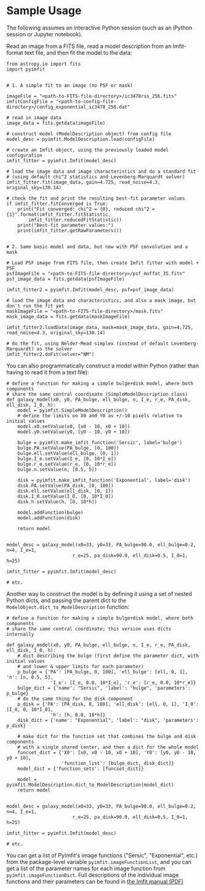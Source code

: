 # Sample Usage

The following assumes an interactive Python session (such as an iPython session
or Jupyter notebook).

Read an image from a FITS file, read a model description from an Imfit-format text file,
and then fit the model to the data:

    from astropy.io import fits
    import pyimfit
    
    
    # 1. A simple fit to an image (no PSF or mask)
    
    imageFile = "<path-to-FITS-file-directory>/ic3478rss_256.fits"
    imfitConfigFile = "<path-to-config-file-directory>/config_exponential_ic3478_256.dat"

    # read in image data
    image_data = fits.getdata(imageFile)

    # construct model (ModelDescription object) from config file
    model_desc = pyimfit.ModelDescription.load(configFile)

    # create an Imfit object, using the previously loaded model configuration
    imfit_fitter = pyimfit.Imfit(model_desc)

    # load the image data and image characteristics and do a standard fit
    # (using default chi^2 statistics and Levenberg-Marquardt solver)
    imfit_fitter.fit(image_data, gain=4.725, read_noise=4.3, original_sky=130.14)
    
    # check the fit and print the resulting best-fit parameter values
    if imfit_fitter.fitConverged is True:
        print("Fit converged: chi^2 = {0}, reduced chi^2 = {1}".format(imfit_fitter.fitStatistic,
            imfit_fitter.reducedFitStatistic))
        print("Best-fit parameter values:")
        print(imfit_fitter.getRawParameters())
    
    
    # 2. Same basic model and data, but now with PSF convolution and a mask
    
    # Load PSF image from FITS file, then create Imfit fitter with model + PSF
    psfImageFile = "<path-to-FITS-file-directory>/psf_moffat_35.fits"
    psf_image_data = fits.getdata(psfImageFile)
    
    imfit_fitter2 = pyimfit.Imfit(model_desc, psf=psf_image_data)
    
    # load the image data and characteristics, and also a mask image, but don't run the fit yet
    maskImageFile = "<path-to-FITS-file-directory>/mask.fits"
    mask_image_data = fits.getdata(maskImageFile)
    
    imfit_fitter2.loadData(image_data, mask=mask_image_data, gain=4.725, read_noise=4.3, original_sky=130.14)
    
    # do the fit, using Nelder-Mead simplex (instead of default Levenberg-Marquardt) as the solver
    imfit_fitter2.doFit(solver="NM")


You can also programmatically construct a model within Python (rather than having
to read it from a text file):

    # define a function for making a simple bulge+disk model, where both components 
    # share the same central coordinate (SimpleModelDescription class)
    def galaxy_model(x0, y0, PA_bulge, ell_bulge, n, I_e, r_e, PA_disk, ell_disk, I_0, h):
        model = pyimfit.SimpleModelDescription()
        # define the limits on X0 and Y0 as +/-10 pixels relative to initial values
        model.x0.setValue(x0, [x0 - 10, x0 + 10])
        model.y0.setValue(y0, [y0 - 10, y0 + 10])
        
        bulge = pyimfit.make_imfit_function('Sersic', label='bulge')
        bulge.PA.setValue(PA_bulge, [0, 180])
        bulge.ell.setValue(ell_bulge, [0, 1])
        bulge.I_e.setValue(I_e, [0, 10*I_e])
        bulge.r_e.setValue(r_e, [0, 10*r_e])
        bulge.n.setValue(n, [0.5, 5])
        
        disk = pyimfit.make_imfit_function('Exponential', label='disk')
        disk.PA.setValue(PA_disk, [0, 180])
        disk.ell.setValue(ell_disk, [0, 1])
        disk.I_0.setValue(I_0, [0, 10*I_0])
        disk.h.setValue(h, [0, 10*h])
        
        model.addFunction(bulge)
        model.addFunction(disk)
    
        return model
    
    
    model_desc = galaxy_model(x0=33, y0=33, PA_bulge=90.0, ell_bulge=0.2, n=4, I_e=1, 
                            r_e=25, pa_disk=90.0, ell_disk=0.5, I_0=1, h=25)

    imfit_fitter = pyimfit.Imfit(model_desc)

    # etc.

Another way to construct the model is by defining it using a set of nested Python dicts, 
and passing the parent dict to the `ModelObject.dict_to_ModelDescription` function: 

    # define a function for making a simple bulge+disk model, where both components 
    # share the same central coordinate; this version uses dicts internally
    
    def galaxy_model(x0, y0, PA_bulge, ell_bulge, n, I_e, r_e, PA_disk, ell_disk, I_0, h):
        # dict describing the bulge (first define the parameter dict, with initial values
        # and lower & upper limits for each parameter)
        p_bulge = {'PA': [PA_bulge, 0, 180], 'ell_bulge': [ell, 0, 1], 'n': [n, 0.5, 5], 
                    'I_e': [I_e, 0.0, 10*I_e], 'r_e': [r_e, 0.0, 10*r_e]}
        bulge_dict = {'name': "Sersic", 'label': "bulge", 'parameters': p_bulge}
        # do the same thing for the disk component
        p_disk = {'PA': [PA_disk, 0, 180], 'ell_disk': [ell, 0, 1], 'I_0': [I_0, 0, 10*I_0],
                    'h': [h, 0.0, 10*h]}
        disk_dict = {'name': "Exponential", 'label': "disk", 'parameters': p_disk}

        # make dict for the function set that combines the bulge and disk components
        # with a single shared center, and then a dict for the whole model
        funcset_dict = {'X0': [x0, x0 - 10, x0 + 10], 'Y0': [y0, y0 - 10, y0 + 10], 
                        'function_list': [bulge_dict, disk_dict]}
        model_dict = {'function_sets': [funcset_dict]}

        model = pyimfit.ModelDescription.dict_to_ModelDescription(model_dict)
        return model
    
    
    model_desc = galaxy_model(x0=33, y0=33, PA_bulge=90.0, ell_bulge=0.2, n=4, I_e=1, 
                            r_e=25, pa_disk=90.0, ell_disk=0.5, I_0=1, h=25)

    imfit_fitter = pyimfit.Imfit(model_desc)

    # etc.

You can get a list of PyImfit's image functions ("Sersic", "Exponential", etc.) from the package-level 
variable `pyimfit.imageFunctionList`, and you can get a list of the parameter names for each image 
function from `pyimfit.imageFunctionDict`. Full descriptions of the individual image functions and
their parameters can be found in [the Imfit manual (PDF)](https://www.mpe.mpg.de/~erwin/resources/imfit/imfit_howto.pdf)

